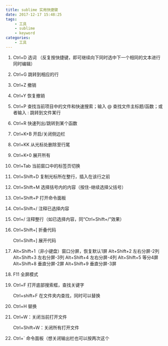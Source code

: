 ```yaml
---
title: sublime 实用快捷键
date: 2017-12-17 15:48:25
tags: 
	- 工具
	- sublime
	- keyword
categories: 
	- 工具
---
```


1. Ctrl+D 选词 （反复按快捷键，即可继续向下同时选中下一个相同的文本进行同时编辑）

2. Ctrl+G 跳转到相应的行

3. Ctrl+Z  撤销

4. Ctrl+Y  恢复撤销

5. Ctrl+P 查找当前项目中的文件和快速搜索；输入 @ 查找文件主标题/函数；或者输入 : 跳转到文件某行

6. Ctrl+R 快速列出/跳转到某个函数

7. Ctrl+K+B 开启/关闭侧边栏

8. Ctrl+KK 从光标处删除至行尾

9. Ctrl+K+0 展开所有

10. Ctrl+Tab 当前窗口中的标签页切换

11. Ctrl+Shift+D 复制光标所在整行，插入在该行之前

12. Ctrl+Shift+M 选择括号内的内容（按住-继续选择父括号）

13. Ctrl+Shift+P 打开命令面板

14. Ctrl+Shift+/ 注释已选择内容

15. Ctrl+/ 注释整行（如已选择内容，同“Ctrl+Shift+/”效果）

16. Ctrl+Shift+[ 折叠代码

    Ctrl+Shift+] 展开代码

17. Alt+Shift+1（非小键盘）窗口分屏，恢复默认1屏
    Alt+Shift+2 左右分屏-2列
    Alt+Shift+3 左右分屏-3列
    Alt+Shift+4 左右分屏-4列
    Alt+Shift+5 等分4屏
    Alt+Shift+8 垂直分屏-2屏
    Alt+Shift+9 垂直分屏-3屏

18. F11 全屏模式

19. Ctrl+F 打开底部搜索框，查找关键字

    Ctrl+shift+F 在文件夹内查找，同时可以替换

20. Ctrl+H  替换

21. Ctrl+W：关闭当前打开文件

    Ctrl+Shift+W：关闭所有打开文件

22. Ctrl+`   命令面板（想关闭输出栏也可以按两次这个
